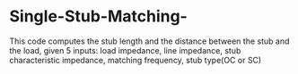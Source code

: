 # Single-Stub-Matching-
This code computes the stub length and the distance between the stub and the load, given 5 inputs: load impedance, line impedance, stub characteristic impedance, matching frequency, stub type(OC or SC)
